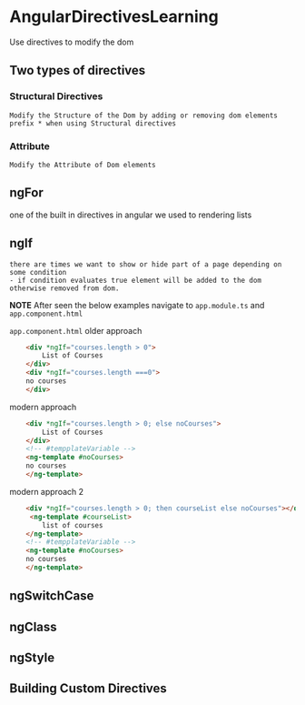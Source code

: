 # AngularDirectivesLearning
Use directives to modify the dom

## Two types of directives
 ### Structural Directives
    Modify the Structure of the Dom by adding or removing dom elements
    prefix * when using Structural directives
 ### Attribute
    Modify the Attribute of Dom elements   
## ngFor
 one of the built in directives in angular we used to rendering lists

## ngIf
    there are times we want to show or hide part of a page depending on some condition
    - if condition evaluates true element will be added to the dom otherwise removed from dom.
**NOTE**
    After seen the below examples navigate to `app.module.ts` and `app.component.html`
    
`app.component.html`
older approach
```html
    <div *ngIf="courses.length > 0">
        List of Courses
    </div>
    <div *ngIf="courses.length ===0">
    no courses
    </div>
```
modern approach
```html
    <div *ngIf="courses.length > 0; else noCourses">
        List of Courses
    </div>
    <!-- #tempplateVariable -->
    <ng-template #noCourses> 
    no courses
    </ng-template>
```
modern approach 2
```html
    <div *ngIf="courses.length > 0; then courseList else noCourses"></div>
     <ng-template #courseList> 
        list of courses
    </ng-template>
    <!-- #tempplateVariable -->
    <ng-template #noCourses> 
    no courses
    </ng-template>
```
## ngSwitchCase
## ngClass
## ngStyle
## Building Custom Directives
